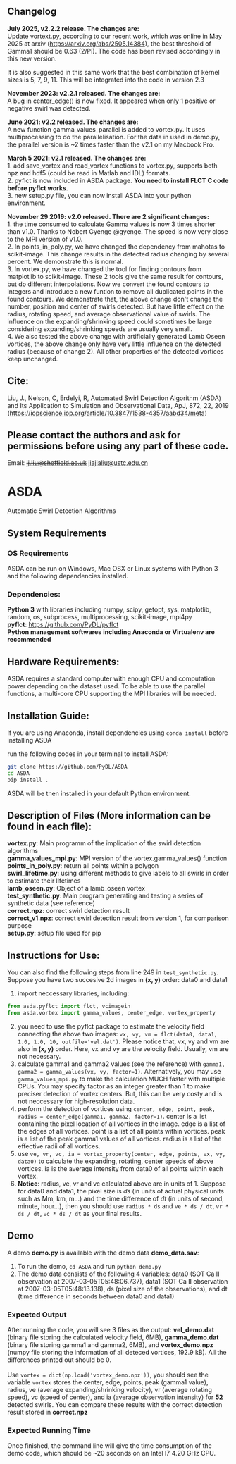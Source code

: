 ## Changelog

**July 2025, v2.2.2 release. The changes are:</br>**
Update vortext.py, according to our recent work, which was online in May 2025 at arxiv (https://arxiv.org/abs/2505.14384), the best threshold of Gamma1 should be 0.63 (2/PI). The code has been revised accordingly in this new version.

It is also suggested in this same work that the best combination of kernel sizes is 5, 7, 9, 11. This will be integrated into the code in
version 2.3

**November 2023: v2.2.1 released. The changes are:</br>**
A bug in center_edge() is now fixed. It appeared when only 1 positive or negative swirl was detected. 

**June 2021: v2.2 released. The changes are:</br>**
A new function gamma_values_parallel is added to vortex.py. It uses multiprocessing to do the parallelisation. For the data in used in demo.py, the parallel version is ~2 times faster than the v2.1 on my Macbook Pro.</br>

**March 5 2021: v2.1 released. The changes are:</br>**
    1. add save_vortex and read_vortex functions to vortex.py, supports both npz and hdf5 (could be read in Matlab and IDL) formats.</br>
    2. pyflct is now included in ASDA package. **You need to install FLCT C code before pyflct works**.</br>
    3. new setup.py file, you can now install ASDA into your python environment.</br>

**November 29 2019: v2.0 released. There are 2 significant changes:</br>**
    1. the time consumed to calculate Gamma values is now 3 times shorter than v1.0. Thanks to Nobert Gyenge @gyenge. The speed is now very close to the MPI version of v1.0.</br>
    2. In points_in_poly.py, we have changed the dependency from mahotas to scikit-image. This change results in the detected radius changing by several percent. We demonstrate this is normal.</br>
    3. In vortex.py, we have changed the tool for finding contours from matplotlib to scikit-image. These 2 tools give the same result for contours, but do different interpolations. Now we convert the found contours to integers and introduce a new funtion to remove all duplicated points in the found contours. We demonstrate that, the above change don't change the number, position and center of swirls detected. But have little effect on the radius, rotating speed, and average observational value of swirls. The influence on the expanding/shrinking speed could sometimes be large considering expanding/shrinking speeds are usually very small.</br>
    4. We also tested the above change with artificially generated Lamb Oseen vortices, the above change only have very little influence on the detected radius (because of change 2). All other properties of the detected vortices keep unchanged.</br>
  
## Cite:
Liu, J., Nelson, C, Erdelyi, R, Automated Swirl Detection Algorithm (ASDA) and Its Application to Simulation and Observational Data, ApJ, 872, 22, 2019 (https://iopscience.iop.org/article/10.3847/1538-4357/aabd34/meta)

## Please contact the authors and ask for permissions before using any part of these code.
Email: ~~jj.liu@sheffield.ac.uk~~ jiajialiu@ustc.edu.cn

# ASDA
Automatic Swirl Detection Algorithms

## System Requirements
### OS Requirements
ASDA can be run on Windows, Mac OSX or Linux systems with Python 3 and the following dependencies installed.

### Dependencies:
**Python 3** with libraries including numpy, scipy, getopt, sys, matplotlib, random, os, subprocess, multiprocessing, scikit-image, mpi4py</br>
**pyflct**: https://github.com/PyDL/pyflct </br>
**Python management softwares including Anaconda or Virtualenv are recommended**

## Hardware Requirements:
ASDA requires a standard computer with enough CPU and computation power depending on the dataset used. To be able to use the parallel functions, a multi-core CPU supporting the MPI libraries will be needed.

## Installation Guide:
If you are using Anaconda, install dependencies using ``conda install`` before installing ASDA

run the following codes in your terminal to install ASDA:
```bash
git clone https://github.com/PyDL/ASDA
cd ASDA
pip install .
```
ASDA will be then installed in your default Python environment.

## Description of Files (More information can be found in each file):
**vortex.py**: Main programm of the implication of the swirl detection algorithms</br>
**gamma_values_mpi.py**: MPI version of the vortex.gamma_values() function</br>
**points_in_poly.py**: return all points within a polygon</br>
**swirl_lifetime.py**: using different methods to give labels to all swirls in order to estimate their lifetimes</br>
**lamb_oseen.py**: Object of a lamb_oseen vortex</br>
**test_synthetic.py**: Main program generating and testing a series of synthetic data (see reference)</br>
**correct.npz**: correct swirl detection result</br>
**correct_v1.npz**: correct swirl detection result from version 1, for comparison purpose</br>
**setup.py**: setup file used for pip</br>

## Instructions for Use:
You can also find the following steps from line 249 in `test_synthetic.py`.
Suppose you have two succesive 2d images in **(x, y)** order: data0 and data1</br>
1. import neccessary libraries, including:
```python
from asda.pyflct import flct, vcimagein
from asda.vortex import gamma_values, center_edge, vortex_property
```
2. you need to use the pyflct package to estimate the velocity field connecting the above two images: 
`vx, vy, vm = flct(data0, data1, 1.0, 1.0, 10, outfile='vel.dat')`. Please notice that, vx, vy and vm are also in **(x, y)** order. Here, vx and vy are the velocity field. Usually, vm are not necessary.</br>
1. calculate gamma1 and gamma2 values (see the reference) with `gamma1, gamma2 = gamma_values(vx, vy, factor=1)`. Alternatively, you may use `gamma_values_mpi.py` to make the calculation MUCH faster with multiple CPUs. You may specify factor as an integer greater than 1 to make preciser detection of vortex centers. But, this can be very costy and is not neccessary for high-resolution data.</br>
2. perform the detection of vortices using `center, edge, point, peak, radius = center_edge(gamma1, gamma2, factor=1)`. center is a list containing the pixel location of all vortices in the image. edge is a list of the edges of all vortices. point is a list of all points within vortices. peak is a list of the peak gamma1 values of all vortices. radius is a list of the effective radii of all vortices.</br>
3. use `ve, vr, vc, ia = vortex_property(center, edge, points, vx, vy, data0)` to calculate the expanding, rotating, center speeds of above vortices. ia is the average intensity from data0 of all points within each vortex.</br>
4. **Notice**: radius, ve, vr and vc calculated above are in units of 1. Suppose for data0 and data1, the pixel size is *ds* (in units of actual physical units such as Mm, km, m...) and the time difference of *dt* (in units of second, minute, hour...), then you should use `radius * ds` and `ve * ds / dt`, `vr * ds / dt`, `vc * ds / dt` as your final results.

## Demo
A demo **demo.py** is available with the demo data **demo_data.sav**:
1. To run the demo, `cd ASDA` and run `python demo.py`
2. The demo data consists of the following 4 variables: data0 (SOT Ca II observation at 2007-03-05T05:48:06.737), data1 (SOT Ca II observation at 2007-03-05T05:48:13.138), ds (pixel size of the observations), and dt (time difference in seconds between data0 and data1)
### Expected Output
After running the code, you will see 3 files as the output: **vel_demo.dat** (binary file storing the calculated velocity field, 6MB), **gamma_demo.dat** (binary file storing gamma1 and gamma2, 6MB), and **vortex_demo.npz** (numpy file storing the information of all deteced vortices, 192.9 kB). All the differences printed out should be 0.</br>
</br>
Use `vortex = dict(np.load('vortex_demo.npz'))`, you should see the variable `vortex` stores the center, edge, points, peak (gamma1 value), radius, ve (average expanding/shrinking velocity), vr (average rotating speed), vc (speed of center), and ia (average observation intensity) for **52** detected swirls. You can compare these results with the correct detection result stored in **correct.npz**
### Expected Running Time
Once finished, the command line will give the time consumption of the demo code, which should be ~20 seconds on an Intel I7 4.20 GHz CPU.


